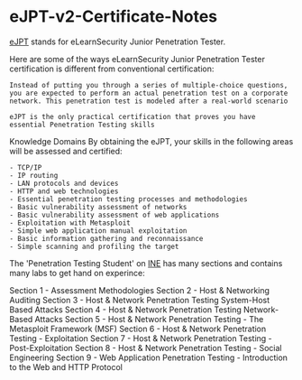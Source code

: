 # eJPT-v2-Certificate-Notes
[eJPT](https://elearnsecurity.com/product/ejpt-certification/) stands for eLearnSecurity Junior Penetration Tester.

Here are some of the ways eLearnSecurity Junior Penetration Tester certification is different from conventional certification:

    Instead of putting you through a series of multiple-choice questions, you are expected to perform an actual penetration test on a corporate network. This penetration test is modeled after a real-world scenario

    eJPT is the only practical certification that proves you have essential Penetration Testing skills

Knowledge Domains
By obtaining the eJPT, your skills in the following areas will be assessed and certified:

	- TCP/IP
	- IP routing
	- LAN protocols and devices
	- HTTP and web technologies
	- Essential penetration testing processes and methodologies
	- Basic vulnerability assessment of networks
	- Basic vulnerability assessment of web applications
	- Exploitation with Metasploit
	- Simple web application manual exploitation
	- Basic information gathering and reconnaissance
	- Simple scanning and profiling the target

The 'Penetration Testing Student' on [INE](https://my.ine.com/CyberSecurity/learning-paths/61f88d91-79ff-4d8f-af68-873883dbbd8c/penetration-testing-student) has many sections and contains many labs to get hand on experince:

Section 1 - Assessment Methodologies
Section 2 - Host & Networking Auditing
Section 3 - Host & Network Penetration Testing System-Host Based Attacks
Section 4 - Host & Network Penetration Testing Network-Based Attacks
Section 5 - Host & Network Penetration Testing -  The Metasploit Framework (MSF)
Section 6 - Host & Network Penetration Testing - Exploitation
Section 7 - Host & Network Penetration Testing - Post-Exploitation
Section 8 - Host & Network Penetration Testing - Social Engineering
Section 9 - Web Application Penetration Testing - Introduction to the Web and HTTP Protocol

